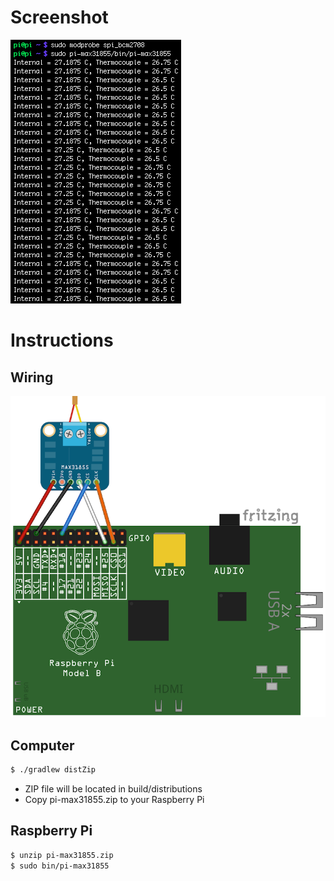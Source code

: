 # Screenshot
![Screenshot](screenshot.png)

# Instructions
## Wiring
![Wiring](wiring.png)

## Computer
```bash
$ ./gradlew distZip
```
* ZIP file will be located in build/distributions
* Copy pi-max31855.zip to your Raspberry Pi

## Raspberry Pi
```bash
$ unzip pi-max31855.zip
$ sudo bin/pi-max31855
```
